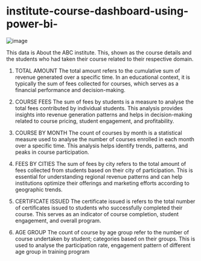 # institute-course-dashboard-using-power-bi-

![image](https://github.com/user-attachments/assets/19f81eca-fe4c-4b05-92df-632b2bc60635)


This data is About the ABC institute. This, shown as the course details and the students who had taken their course related to their respective domain. 
1.	TOTAL AMOUNT
The total amount refers to the cumulative sum of revenue generated over a specific time. In an educational context, it is typically the sum of fees collected for courses, which serves as a financial performance and decision-making.

2.	COURSE FEES
The sum of fees by students is a measure to analyse the total fees contributed by individual students. This analysis provides insights into revenue generation patterns and helps in decision-making related to course pricing, student engagement, and profitability.

3.	COURSE BY MONTH
The count of courses by month is a statistical measure used to analyse the number of courses enrolled in each month over a specific time. This analysis helps identify trends, patterns, and peaks in course participation.

4.	FEES BY CITIES
The sum of fees by city refers to the total amount of fees collected from students based on their city of participation. This is essential for understanding regional revenue patterns and can help institutions optimize their offerings and marketing efforts according to geographic trends.



5.	CERTIFICATE ISSUED
The certificate issued is refers to the total number of certificates issued to students who successfully completed their course. This serves as an indicator of course completion, student engagement, and overall program.

6.	AGE GROUP
The count of course by age group refer to the number of course undertaken by student; categories based on their groups. This is used to analyse the participation rate, engagement pattern of different age group in training program

